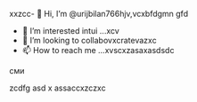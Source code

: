 xxzcc- 👋 Hi, I’m @urijbilan766hjv,vcxbfdgmn gfd
- 👀 I’m interested intui ...xcv
- 💞️ I’m looking to collabovxcratevazxc
- 📫 How to reach me ...xvscxzasaxasdsdc
<!---hbxsavxcxzcxzc
urijbilan766/sad is a ✨ special ✨ repository because its `README.md` (this file) appears on gbfyour GitHub profile.x
You can click the Preview linисмиk to take a look at yyiuour changes.asdxcbv
--->сми
zcdfg
asd
x
assaccxzczxc
